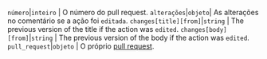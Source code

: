 `número`|`inteiro` | O número do pull request. `alterações`|`objeto`| As alterações no comentário se a ação foi `editada`. `changes[title][from]`|`string` | The previous version of the title if the action was `edited`. `changes[body][from]`|`string` | The previous version of the body if the action was `edited`. `pull_request`|`objeto` | O próprio [pull request](/v3/pulls).
